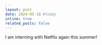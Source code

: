 ```yaml
---
layout: post
date: 2024-05-18 #today
inline: true
related_posts: false
---
```


I am interning with Netflix again this summer!
